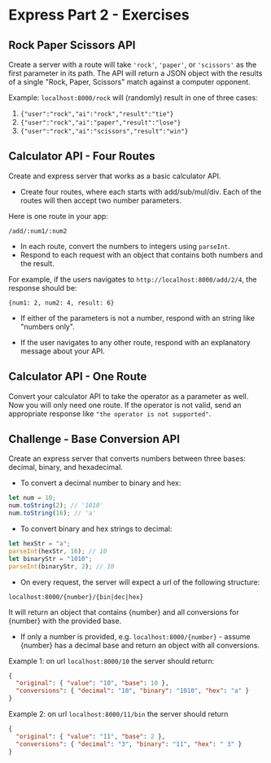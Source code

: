 # Express Part 2 - Exercises

## Rock Paper Scissors API

Create a server with a route will take `'rock'`, `'paper'`, or `'scissors'` as the first parameter in its path. The API will return a JSON object with the results of a single "Rock, Paper, Scissors" match against a computer opponent.

Example: `localhost:8000/rock` will (randomly) result in one of three cases:

1. `{"user":"rock","ai":"rock","result":"tie"}`
2. `{"user":"rock","ai":"paper","result":"lose"}`
3. `{"user":"rock","ai":"scissors","result":"win"}`

## Calculator API - Four Routes

Create and express server that works as a basic calculator API.

- Create four routes, where each starts with add/sub/mul/div. Each of the routes will then accept two number parameters.

Here is one route in your app:

`/add/:num1/:num2`

- In each route, convert the numbers to integers using `parseInt`.
- Respond to each request with an object that contains both numbers and the result.

For example, if the users navigates to `http://localhost:8000/add/2/4`, the response should be:

`{num1: 2, num2: 4, result: 6}`

- If either of the parameters is not a number, respond with an string like "numbers only".

- If the user navigates to any other route, respond with an explanatory message about your API.

## Calculator API - One Route

Convert your calculator API to take the operator as a parameter as well. Now you will only need one route. If the operator is not valid, send an appropriate response like `"the operator is not supported"`.

## Challenge - Base Conversion API

Create an express server that converts numbers between three bases: decimal, binary, and hexadecimal.

- To convert a decimal number to binary and hex:

```js
let num = 10;
num.toString(2); // '1010'
num.toString(16); // 'a'
```

- To convert binary and hex strings to decimal:

```js
let hexStr = "a";
parseInt(hexStr, 16); // 10
let binaryStr = "1010";
parseInt(binaryStr, 2); // 10
```

- On every request, the server will expect a url of the following structure:

`localhost:8000/{number}/{bin|dec|hex}`

It will return an object that contains {number} and all conversions for {number} with the provided base.

- If only a number is provided, e.g. `localhost:8000/{number}` - assume {number} has a decimal base and return an object with all conversions.

Example 1: on url `localhost:8000/10` the server should return:

```json
{
  "original": { "value": "10", "base": 10 },
  "conversions": { "decimal": "10", "binary": "1010", "hex": "a" }
}
```

Example 2: on url `localhost:8000/11/bin` the server should return

```json
{
  "original": { "value": "11", "base": 2 },
  "conversions": { "decimal": "3", "binary": "11", "hex": " 3" }
}
```
